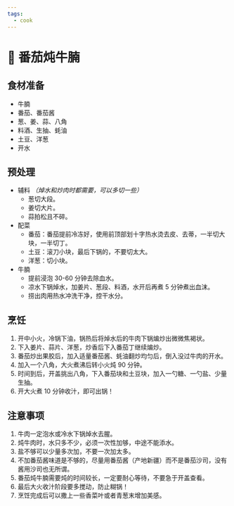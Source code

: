 ```yaml
---
tags:
  - cook
---
```


# 🍅 番茄炖牛腩

## 食材准备

- 牛腩
- 番茄、番茄酱
- 葱、姜、蒜、八角
- 料酒、生抽、蚝油
- 土豆、洋葱
- 开水

## 预处理

- 辅料 _（焯水和炒肉时都需要，可以多切一些）_
  - 葱切大段。
  - 姜切大片。
  - 蒜拍松且不碎。
- 配菜
  - 番茄：番茄提前冷冻好，使用前顶部划十字热水烫去皮、去蒂，一半切大块，一半切丁。
  - 土豆：滚刀小块，最后下锅的，不要切太大。
  - 洋葱：切小块。
- 牛腩
  - 提前浸泡 30-60 分钟去除血水。
  - 凉水下锅焯水，加姜片、葱段、料酒，水开后再煮 5 分钟煮出血沫。
  - 捞出肉用热水冲洗干净，控干水分。

## 烹饪

1. 开中小火，冷锅下油，锅热后将焯水后的牛肉下锅煸炒出微微焦褐状。
2. 下入姜片、蒜片、洋葱，炒香后下入番茄丁继续煸炒。
3. 番茄炒出果胶后，加入适量番茄酱、蚝油翻炒均匀后，倒入没过牛肉的开水。
4. 加入一个八角，大火煮沸后转小火炖 90 分钟。
5. 时间到后，开盖挑出八角，下入番茄块和土豆块，加入一勺糖、一勺盐、少量生抽。
6. 开大火煮 10 分钟收汁，即可出锅！

## 注意事项

1. 牛肉一定泡水或冷水下锅焯水去腥。
2. 炖牛肉时，水只多不少，必须一次性加够，中途不能添水。
3. 盐不够可以少量多次加，不要一次加太多。
4. 不加番茄酱味道是不够的，尽量用番茄酱（产地新疆）而不是番茄沙司，没有酱用沙司也无所谓。
5. 番茄炖牛腩需要炖的时间较长，一定要耐心等待，不要急于开盖查看。
6. 最后大火收汁阶段要多搅动，防止糊锅！
7. 烹饪完成后可以撒上一些香菜叶或者青葱末增加美感。
